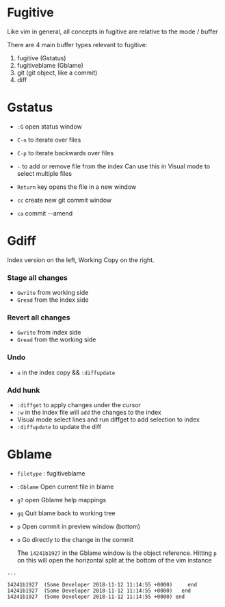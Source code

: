 # Fugitive

Like vim in general, all concepts in fugitive are relative to the mode / buffer

There are 4 main buffer types relevant to fugitive:

1. fugitive (Gstatus)
2. fugitiveblame (Gblame)
3. git (git object, like a commit)
4. diff

# Gstatus

- `:G`  open status window
- `C-n` to iterate over files
- `C-p` to iterate backwards over files

- `-` to add or remove file from the index
    Can use this in Visual mode to select multiple files
- `Return` key opens the file in a new window

- `cc` create new git commit window
- `ca` commit --amend

# Gdiff

Index version on the left, Working Copy on the right.

### Stage all changes
 - `Gwrite` from working side
 - `Gread` from the index side

### Revert all changes
 - `Gwrite` from index side
 - `Gread` from the working side

### Undo
 - `u` in the index copy && `:diffupdate`

### Add hunk
  - `:diffget` to apply changes under the cursor
  - `:w` in the index file will `add` the changes to the index
  - Visual mode select lines and run diffget to add selection to index
  - `:diffupdate` to update the diff

# Gblame

- `filetype` : fugitiveblame

- `:Gblame` Open current file in blame
- `g?` open Gblame help mappings
- `gq` Quit blame back to working tree
- `p`  Open commit in preview window (bottom)
- `o`  Go directly to the change in the commit

    The `14241b1927` in the Gblame window is the object reference.
    Hitting `p` on this will open the horizontal split at the bottom of the vim instance


```
...

14241b1927  (Some Developer 2018-11-12 11:14:55 +0000)     end
14241b1927  (Some Developer 2018-11-12 11:14:55 +0000)   end
14241b1927  (Some Developer 2018-11-12 11:14:55 +0000) end
```

